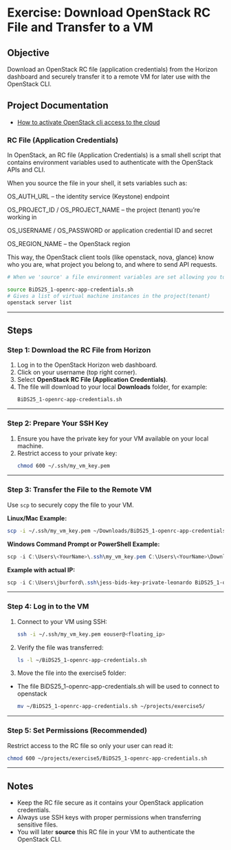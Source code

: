 # Exercise: Download OpenStack RC File and Transfer to a VM

## Objective
Download an OpenStack RC file (application credentials) from the Horizon dashboard and securely transfer it to a remote VM for later use with the OpenStack CLI.

## Project Documentation

- [How to activate OpenStack cli access to the cloud](https://destine-data-lake-docs.data.destination-earth.eu/en/latest/openstackcli/How-to-activate-OpenStack-CLI-access-to-the-cloud.html)


### RC File (Application Credentials)

In OpenStack, an RC file (Application Credentials) is a small shell script that contains environment variables used to authenticate with the OpenStack APIs and CLI.

When you source the file in your shell, it sets variables such as:

OS_AUTH_URL – the identity service (Keystone) endpoint

OS_PROJECT_ID / OS_PROJECT_NAME – the project (tenant) you’re working in

OS_USERNAME / OS_PASSWORD or application credential ID and secret

OS_REGION_NAME – the OpenStack region

This way, the OpenStack client tools (like openstack, nova, glance) know who you are, what project you belong to, and where to send API requests.


```bash
# When we 'source' a file environment variables are set allowing you to interact with the openstack servers.

source BiDS25_1-openrc-app-credentials.sh
# Gives a list of virtual machine instances in the project(tenant)
openstack server list

```


---

## Steps

### Step 1: Download the RC File from Horizon
1. Log in to the OpenStack Horizon web dashboard.
2. Click on your username (top right corner).
3. Select **OpenStack RC File (Application Credentials)**.
4. The file will download to your local **Downloads** folder, for example:
   ```
   BiDS25_1-openrc-app-credentials.sh
   ```

---

### Step 2: Prepare Your SSH Key
1. Ensure you have the private key for your VM available on your local machine.
2. Restrict access to your private key:
   ```bash
   chmod 600 ~/.ssh/my_vm_key.pem
   ```

---

### Step 3: Transfer the File to the Remote VM
Use `scp` to securely copy the file to your VM.

**Linux/Mac Example:**
```bash
scp -i ~/.ssh/my_vm_key.pem ~/Downloads/BiDS25_1-openrc-app-credentials.sh eouser@<floating_ip>:/home/eouser/
```

**Windows Command Prompt or PowerShell Example:**
```powershell
scp -i C:\Users\<YourName>\.ssh\my_vm_key.pem C:\Users\<YourName>\Downloads\BiDS25_1-openrc-app-credentials.sh eouser@<floating_ip>:/home/eouser/
```

**Example with actual IP:**
```powershell
scp -i C:\Users\jburford\.ssh\jess-bids-key-private-leonardo BiDS25_1-openrc-app-credentials.sh eouser@217.71.197.133:/home/eouser/
```

---

### Step 4: Log in to the VM
1. Connect to your VM using SSH:
   ```bash
   ssh -i ~/.ssh/my_vm_key.pem eouser@<floating_ip>
   ```

2. Verify the file was transferred:
   ```bash
   ls -l ~/BiDS25_1-openrc-app-credentials.sh
   ```

3. Move the file into the exercise5 folder:

- The file BiDS25_1-openrc-app-credentials.sh will be used to connect to openstack

   ```bash
   mv ~/BiDS25_1-openrc-app-credentials.sh ~/projects/exercise5/
   ```

---

### Step 5: Set Permissions (Recommended)
Restrict access to the RC file so only your user can read it:
```bash
chmod 600 ~/projects/exercise5/BiDS25_1-openrc-app-credentials.sh
```

---

## Notes
- Keep the RC file secure as it contains your OpenStack application credentials.
- Always use SSH keys with proper permissions when transferring sensitive files.
- You will later **source** this RC file in your VM to authenticate the OpenStack CLI.

